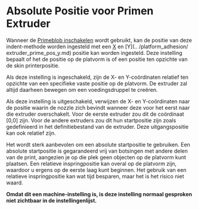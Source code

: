 Absolute Positie voor Primen Extruder
====
Wanneer de [Primeblob inschakelen](../platform_adhesion/prime_blob_enable.md) wordt gebruikt, kan de positie van deze indent-methode worden ingesteld met een [X](../platform_adhesion/extruder_prime_pos_x.md) en [Y](.. /platform_adhesion/ extruder_prime_pos_y.md) positie kan worden ingesteld. Deze instelling bepaalt of het de positie op de platvorm is of een positie ten opzichte van de skin printerpositie.

Als deze instelling is ingeschakeld, zijn de X- en Y-coördinaten relatief ten opzichte van een specifieke vaste positie op de platvorm. De extruder zal altijd daarheen bewegen om een ​​voedingsdruppel te creëren.

Als deze instelling is uitgeschakeld, verwijzen de X- en Y-coördinaten naar de positie waarin de nozzle zich bevindt wanneer deze voor het eerst naar die extruder overschakelt. Voor de eerste extruder zou dit de coördinaat [0,0] zijn. Voor de andere extruders zou dit hun startpositie zijn zoals gedefinieerd in het definitiebestand van de extruder. Deze uitgangspositie kan ook relatief zijn.

Het wordt sterk aanbevolen om een ​​absolute startpositie te gebruiken. Een absolute startpositie is gegarandeerd vrij van botsingen met andere delen van de print, aangezien je op die plek geen objecten op de platvorm kunt plaatsen. Een relatieve inspringpositie kan overal op de platvorm zijn, waardoor u ergens op de eerste laag kunt beginnen. Het gebruik van een relatieve inspringpositie kan wat tijd besparen, maar het is het risico niet waard.

**Omdat dit een machine-instelling is, is deze instelling normaal gesproken niet zichtbaar in de instellingenlijst.**